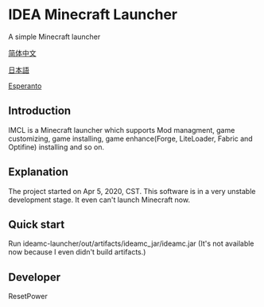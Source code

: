 # IDEA Minecraft Launcher
A simple Minecraft launcher

[简体中文](README_zh.md)

[日本語](README_ja.md)

[Esperanto](README_eo.md)
## Introduction
IMCL is a Minecraft launcher which supports Mod managment, game customizing, game installing, game enhance(Forge, LiteLoader, Fabric and Optifine) installing and so on.
## Explanation
The project started on Apr 5, 2020, CST. This software is in a very unstable development stage. It even can't launch Minecraft now.
## Quick start
Run ideamc-launcher/out/artifacts/ideamc_jar/ideamc.jar
(It's not available now because I even didn't build artifacts.)
## Developer
ResetPower